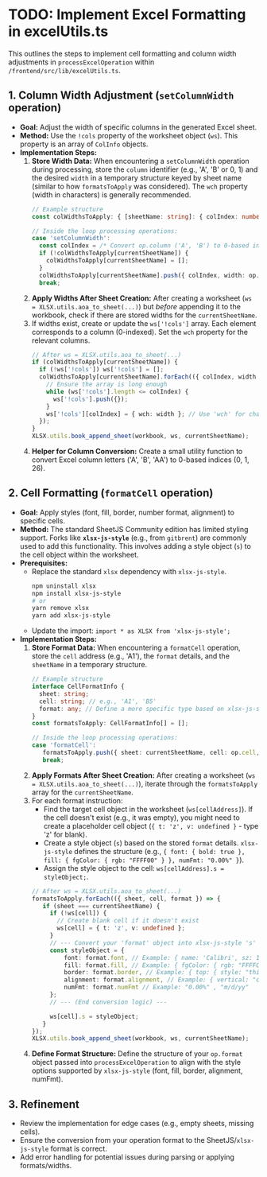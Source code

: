 # TODO: Implement Excel Formatting in excelUtils.ts

This outlines the steps to implement cell formatting and column width adjustments in `processExcelOperation` within `/frontend/src/lib/excelUtils.ts`.

## 1. Column Width Adjustment (`setColumnWidth` operation)

-   **Goal:** Adjust the width of specific columns in the generated Excel sheet.
-   **Method:** Use the `!cols` property of the worksheet object (`ws`). This property is an array of `ColInfo` objects.
-   **Implementation Steps:**
    1.  **Store Width Data:** When encountering a `setColumnWidth` operation during processing, store the `column` identifier (e.g., 'A', 'B' or 0, 1) and the desired `width` in a temporary structure keyed by sheet name (similar to how `formatsToApply` was considered). The `wch` property (width in characters) is generally recommended.
        ```typescript
        // Example structure
        const colWidthsToApply: { [sheetName: string]: { colIndex: number; width: number }[] } = {};
        
        // Inside the loop processing operations:
        case 'setColumnWidth':
          const colIndex = /* Convert op.column ('A', 'B') to 0-based index */;
          if (!colWidthsToApply[currentSheetName]) {
            colWidthsToApply[currentSheetName] = [];
          }
          colWidthsToApply[currentSheetName].push({ colIndex, width: op.width }); 
          break;
        ```
    2.  **Apply Widths After Sheet Creation:** After creating a worksheet (`ws = XLSX.utils.aoa_to_sheet(...)`) but *before* appending it to the workbook, check if there are stored widths for the `currentSheetName`.
    3.  If widths exist, create or update the `ws['!cols']` array. Each element corresponds to a column (0-indexed). Set the `wch` property for the relevant columns.
        ```typescript
        // After ws = XLSX.utils.aoa_to_sheet(...)
        if (colWidthsToApply[currentSheetName]) {
          if (!ws['!cols']) ws['!cols'] = [];
          colWidthsToApply[currentSheetName].forEach(({ colIndex, width }) => {
            // Ensure the array is long enough
            while (ws['!cols'].length <= colIndex) {
              ws['!cols'].push({}); 
            }
            ws['!cols'][colIndex] = { wch: width }; // Use 'wch' for character width
          });
        }
        XLSX.utils.book_append_sheet(workbook, ws, currentSheetName);
        ```
    4.  **Helper for Column Conversion:** Create a small utility function to convert Excel column letters ('A', 'B', 'AA') to 0-based indices (0, 1, 26).

## 2. Cell Formatting (`formatCell` operation)

-   **Goal:** Apply styles (font, fill, border, number format, alignment) to specific cells.
-   **Method:** The standard SheetJS Community edition has limited styling support. Forks like **`xlsx-js-style`** (e.g., from `gitbrent`) are commonly used to add this functionality. This involves adding a style object (`s`) to the cell object within the worksheet.
-   **Prerequisites:**
    *   Replace the standard `xlsx` dependency with `xlsx-js-style`.
        ```bash
        npm uninstall xlsx
        npm install xlsx-js-style 
        # or
        yarn remove xlsx
        yarn add xlsx-js-style
        ```
    *   Update the import: `import * as XLSX from 'xlsx-js-style';`
-   **Implementation Steps:**
    1.  **Store Format Data:** When encountering a `formatCell` operation, store the `cell` address (e.g., 'A1'), the `format` details, and the `sheetName` in a temporary structure.
        ```typescript
        // Example structure
        interface CellFormatInfo {
          sheet: string;
          cell: string; // e.g., 'A1', 'B5'
          format: any; // Define a more specific type based on xlsx-js-style options
        }
        const formatsToApply: CellFormatInfo[] = [];

        // Inside the loop processing operations:
        case 'formatCell':
           formatsToApply.push({ sheet: currentSheetName, cell: op.cell, format: op.format });
           break;
        ```
    2.  **Apply Formats After Sheet Creation:** After creating a worksheet (`ws = XLSX.utils.aoa_to_sheet(...)`), iterate through the `formatsToApply` array for the `currentSheetName`.
    3.  For each format instruction:
        *   Find the target cell object in the worksheet (`ws[cellAddress]`). If the cell doesn't exist (e.g., it was empty), you might need to create a placeholder cell object (`{ t: 'z', v: undefined }` - type 'z' for blank).
        *   Create a style object (`s`) based on the stored `format` details. `xlsx-js-style` defines the structure (e.g., `{ font: { bold: true }, fill: { fgColor: { rgb: "FFFF00" } }, numFmt: "0.00%" }`).
        *   Assign the style object to the cell: `ws[cellAddress].s = styleObject;`.
        ```typescript
        // After ws = XLSX.utils.aoa_to_sheet(...)
        formatsToApply.forEach(({ sheet, cell, format }) => {
           if (sheet === currentSheetName) {
             if (!ws[cell]) { 
               // Create blank cell if it doesn't exist
               ws[cell] = { t: 'z', v: undefined }; 
             }
             // --- Convert your 'format' object into xlsx-js-style 's' object ---
             const styleObject = { 
                 font: format.font, // Example: { name: 'Calibri', sz: 12, bold: true, color: { rgb: "FF0000" } }
                 fill: format.fill, // Example: { fgColor: { rgb: "FFFFCC00" } }
                 border: format.border, // Example: { top: { style: "thin", color: { auto: 1 } } }
                 alignment: format.alignment, // Example: { vertical: "center", horizontal: "center" }
                 numFmt: format.numFmt // Example: "0.00%" , "m/d/yy"
             };
             // --- (End conversion logic) ---

             ws[cell].s = styleObject;
           }
        }); 
        XLSX.utils.book_append_sheet(workbook, ws, currentSheetName);
        ```
    4.  **Define Format Structure:** Define the structure of your `op.format` object passed into `processExcelOperation` to align with the style options supported by `xlsx-js-style` (font, fill, border, alignment, numFmt).

## 3. Refinement

-   Review the implementation for edge cases (e.g., empty sheets, missing cells).
-   Ensure the conversion from your operation format to the SheetJS/`xlsx-js-style` format is correct.
-   Add error handling for potential issues during parsing or applying formats/widths.
